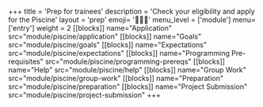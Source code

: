 +++
title = 'Prep for trainees'
description = 'Check your eligibility and apply for the Piscine'
layout = 'prep'
emoji= '🧑🏾‍💻'
menu_level = ['module']
menu=['entry']
weight = 2
[[blocks]]
name="Application"
src="module/piscine/application"
[[blocks]]
name="Goals"
src="module/piscine/goals"
[[blocks]]
name="Expectations"
src="module/piscine/expectations"
[[blocks]]
name="Programming Pre-requisites"
src="module/piscine/programming-prereqs"
[[blocks]]
name="Help"
src="module/piscine/help"
[[blocks]]
name="Group Work"
src="module/piscine/group-work"
[[blocks]]
name="Preparation"
src="module/piscine/preparation"
[[blocks]]
name="Project Submission"
src="module/piscine/project-submission"
+++
